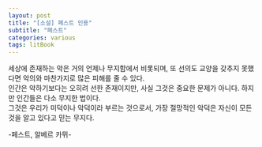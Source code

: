 ```yaml
---
layout: post
title: "[소설] 페스트 인용"
subtitle: "페스트"
categories: various
tags: litBook
---
```


세상에 존재하는 악은 거의 언제나 무지함에서 비롯되며, 또 선의도 교양을 갖추지 못했다면 악의와 마찬가지로 많은 피해를 줄 수 있다.  
인간은 악하기보다는 오히려 선한 존재이지만, 사실 그것은 중요한 문제가 아니다. 하지만 인간들은 다소 무지한 법이다.  
그것은 우리가 미덕이나 악덕이라 부르는 것으로서, 가장 절망적인 악덕은 자신이 모든 것을 알고 있다고 믿는 무지다.

-페스트, 알베르 카뮈-